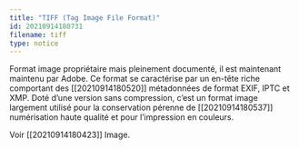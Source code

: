 ```yaml
---
title: "TIFF (Tag Image File Format)"
id: 20210914180731
filename: tiff
type: notice
---
```


Format image propriétaire mais pleinement documenté, il est maintenant maintenu par Adobe. Ce format se caractérise par un en-tête riche comportant des [[20210914180520]] métadonnées de format EXIF, IPTC et XMP. Doté d’une version sans compression, c’est un format image largement utilisé pour la conservation pérenne de [[20210914180537]] numérisation haute qualité et pour l’impression en couleurs.

Voir [[20210914180423]] Image.

